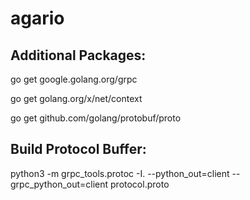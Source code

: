 # agario

## Additional Packages:

go get google.golang.org/grpc

go get golang.org/x/net/context

go get github.com/golang/protobuf/proto

## Build Protocol Buffer:
python3 -m grpc_tools.protoc -I. --python_out=client --grpc_python_out=client protocol.proto


